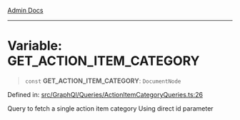 [Admin Docs](/)

***

# Variable: GET\_ACTION\_ITEM\_CATEGORY

> `const` **GET\_ACTION\_ITEM\_CATEGORY**: `DocumentNode`

Defined in: [src/GraphQl/Queries/ActionItemCategoryQueries.ts:26](https://github.com/PalisadoesFoundation/talawa-admin/blob/main/src/GraphQl/Queries/ActionItemCategoryQueries.ts#L26)

Query to fetch a single action item category
Using direct id parameter
